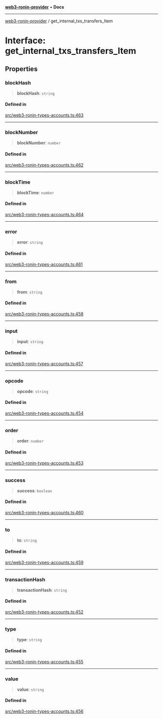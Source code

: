 [**web3-ronin-provider**](../README.md) • **Docs**

***

[web3-ronin-provider](../globals.md) / get\_internal\_txs\_transfers\_Item

# Interface: get\_internal\_txs\_transfers\_Item

## Properties

### blockHash

> **blockHash**: `string`

#### Defined in

[src/web3-ronin-types-accounts.ts:463](https://github.com/chuacw/web3-ronin-provider/blob/7646ce38176c1dab59363eef0869f2efa34d498b/src/web3-ronin-types-accounts.ts#L463)

***

### blockNumber

> **blockNumber**: `number`

#### Defined in

[src/web3-ronin-types-accounts.ts:462](https://github.com/chuacw/web3-ronin-provider/blob/7646ce38176c1dab59363eef0869f2efa34d498b/src/web3-ronin-types-accounts.ts#L462)

***

### blockTime

> **blockTime**: `number`

#### Defined in

[src/web3-ronin-types-accounts.ts:464](https://github.com/chuacw/web3-ronin-provider/blob/7646ce38176c1dab59363eef0869f2efa34d498b/src/web3-ronin-types-accounts.ts#L464)

***

### error

> **error**: `string`

#### Defined in

[src/web3-ronin-types-accounts.ts:461](https://github.com/chuacw/web3-ronin-provider/blob/7646ce38176c1dab59363eef0869f2efa34d498b/src/web3-ronin-types-accounts.ts#L461)

***

### from

> **from**: `string`

#### Defined in

[src/web3-ronin-types-accounts.ts:458](https://github.com/chuacw/web3-ronin-provider/blob/7646ce38176c1dab59363eef0869f2efa34d498b/src/web3-ronin-types-accounts.ts#L458)

***

### input

> **input**: `string`

#### Defined in

[src/web3-ronin-types-accounts.ts:457](https://github.com/chuacw/web3-ronin-provider/blob/7646ce38176c1dab59363eef0869f2efa34d498b/src/web3-ronin-types-accounts.ts#L457)

***

### opcode

> **opcode**: `string`

#### Defined in

[src/web3-ronin-types-accounts.ts:454](https://github.com/chuacw/web3-ronin-provider/blob/7646ce38176c1dab59363eef0869f2efa34d498b/src/web3-ronin-types-accounts.ts#L454)

***

### order

> **order**: `number`

#### Defined in

[src/web3-ronin-types-accounts.ts:453](https://github.com/chuacw/web3-ronin-provider/blob/7646ce38176c1dab59363eef0869f2efa34d498b/src/web3-ronin-types-accounts.ts#L453)

***

### success

> **success**: `boolean`

#### Defined in

[src/web3-ronin-types-accounts.ts:460](https://github.com/chuacw/web3-ronin-provider/blob/7646ce38176c1dab59363eef0869f2efa34d498b/src/web3-ronin-types-accounts.ts#L460)

***

### to

> **to**: `string`

#### Defined in

[src/web3-ronin-types-accounts.ts:459](https://github.com/chuacw/web3-ronin-provider/blob/7646ce38176c1dab59363eef0869f2efa34d498b/src/web3-ronin-types-accounts.ts#L459)

***

### transactionHash

> **transactionHash**: `string`

#### Defined in

[src/web3-ronin-types-accounts.ts:452](https://github.com/chuacw/web3-ronin-provider/blob/7646ce38176c1dab59363eef0869f2efa34d498b/src/web3-ronin-types-accounts.ts#L452)

***

### type

> **type**: `string`

#### Defined in

[src/web3-ronin-types-accounts.ts:455](https://github.com/chuacw/web3-ronin-provider/blob/7646ce38176c1dab59363eef0869f2efa34d498b/src/web3-ronin-types-accounts.ts#L455)

***

### value

> **value**: `string`

#### Defined in

[src/web3-ronin-types-accounts.ts:456](https://github.com/chuacw/web3-ronin-provider/blob/7646ce38176c1dab59363eef0869f2efa34d498b/src/web3-ronin-types-accounts.ts#L456)
